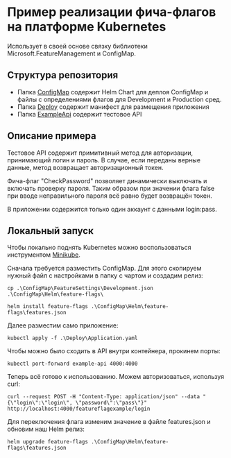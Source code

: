 ﻿# Пример реализации фича-флагов на платформе Kubernetes

Использует в своей основе связку библиотеки Microsoft.FeatureManagement и ConfigMap.

## Структура репозитория

- Папка [ConfigMap](ConfigMap) содержит Helm Chart для деплоя ConfigMap
и файлы с определениями флагов для Development и Production сред.
- Папка [Deploy](Deploy) содержит манифест для размещения приложения
- Папка [ExampleApi](ExampleApi) содержит тестовое API

## Описание примера

Тестовое API содержит примитивный метод для авторизации, принимающий логин и пароль.
В случае, если переданы верные данные, метод возвращает авторизационный токен.

Фича-флаг "CheckPassword" позволяет динамически выключать и включать проверку пароля.
Таким образом при значении флага false при вводе неправильного пароля всё равно будет возвращён токен.

В приложении содержится только один аккаунт с данными login:pass.

## Локальный запуск

Чтобы локально поднять Kubernetes можно воспользоваться инструментом [Minikube](https://kubernetes.io/ru/docs/tasks/tools/install-minikube/).

Сначала требуется разместить ConfigMap. Для этого скопируем нужный файл
с настройками в папку с чартом и создадим релиз:

```shell
cp .\ConfigMap\FeatureSettings\Development.json .\ConfigMap\Helm\feature-flags\
```

```shell
helm install feature-flags .\ConfigMap\Helm\feature-flags\features.json
```

Далее разместим само приложение:

```shell
kubectl apply -f .\Deploy\Application.yaml
```

Чтобы можно было сходить в API внутри контейнера, прокинем порты:

```shell
kubectl port-forward example-api 4000:4000
```

Теперь всё готово к использованию. Можем авторизоваться, используя curl:

```shell
curl --request POST -H "Content-Type: application/json" --data "{\"login\":\"login\", \"password\":\"pass\"}" http://localhost:4000/featureflagexample/login
```

Для переключения флага изменим значение в файле
features.json и обновим наш Helm релиз:

```shell
helm upgrade feature-flags .\ConfigMap\Helm\feature-flags\features.json
```